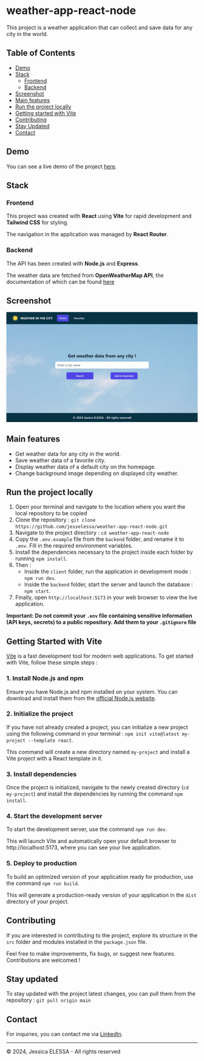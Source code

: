 # weather-app-react-node

This project is a weather application that can collect and save data for any city in the world.

## Table of Contents

- [Demo](#demo)
- [Stack](#stack)
  - [Frontend](#frontend)
  - [Backend](#backend)
- [Screenshot](#screenshot)
- [Main features](#main-features)
- [Run the project locally](#run-the-project-locally)
- [Getting started with Vite](#getting-started-with-vite)
- [Contributing](#contributing)
- [Stay Updated](#stay-updated)
- [Contact](#contact)

## Demo

You can see a live demo of the project [here](https://weather-app.jesselessa.dev).

## Stack

### Frontend

This project was created with **React** using **Vite** for rapid development and **Tailwind CSS** for styling.

The navigation in the application was managed by **React Router**.

### Backend

The API has been created with **Node.js** and **Express**.

The weather data are fetched from **OpenWeatherMap API**, the documentation of which can be found [here](https://openweathermap.org/api)

## Screenshot

![Screenshot](./client/public/screenshot.png)

## Main features

- Get weather data for any city in the world.
- Save weather data of a favorite city.
- Display weather data of a default city on the homepage.
- Change background image depending on displayed city weather.

## Run the project locally

1. Open your terminal and navigate to the location where you want the local repository to be copied
2. Clone the repository : `git clone https://github.com/jesselessa/weather-app-react-node.git`
3. Navigate to the project directory : `cd weather-app-react-node`
4. Copy the `.env.example` file from the `backend` folder, and rename it to `.env`. Fill in the required environment variables.
5. Install the dependencies necessary to the project inside each folder by running `npm install`.
6. Then :
   - Inside the `client` folder, run the application in development mode : `npm run dev`.
   - Inside the `backend` folder, start the server and launch the database : `npm start`.
7. Finally, open `http://localhost:5173` in your web browser to view the live application.

**Important: Do not commit your `.env` file containing sensitive information (API keys, secrets) to a public repository. Add them to your `.gitignore` file**

## Getting Started with Vite

[Vite](https://vitejs.dev/) is a fast development tool for modern web applications. To get started with Vite, follow these simple steps :

### 1. Install Node.js and npm

Ensure you have Node.js and npm installed on your system. You can download and install them from the [official Node.js website](https://nodejs.org/en).

### 2. Initialize the project

If you have not already created a project, you can initialize a new project using the following command in your terminal : `npm init vite@latest my-project --template react`.

This command will create a new directory named `my-project` and install a Vite project with a React template in it.

### 3. Install dependencies

Once the project is initialized, navigate to the newly created directory (`cd my-project`) and install the dependencies by running the command `npm install`.

### 4. Start the development server

To start the development server, use the command `npm run dev`.

This will launch Vite and automatically open your default browser to http://localhost:5173, where you can see your live application.

### 5. Deploy to production

To build an optimized version of your application ready for production, use the command `npm run build`.

This will generate a production-ready version of your application in the `dist` directory of your project.

## Contributing

If you are interested in contributing to the project, explore its structure in the `src` folder and modules installed in the `package.json` file.

Feel free to make improvements, fix bugs, or suggest new features. Contributions are welcomed !

## Stay updated

To stay updated with the project latest changes, you can pull them from the repository : `git pull origin main`

## Contact

For inquiries, you can contact me via [LinkedIn](https://www.linkedin.com/in/jesselessa/).

---

&copy; 2024, Jessica ELESSA - All rights reserved
